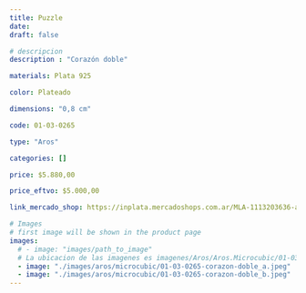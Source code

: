 ```yaml
---
title: Puzzle
date: 
draft: false

# descripcion
description : "Corazón doble"

materials: Plata 925

color: Plateado

dimensions: "0,8 cm"

code: 01-03-0265

type: "Aros"

categories: []

price: $5.880,00

price_eftvo: $5.000,00

link_mercado_shop: https://inplata.mercadoshops.com.ar/MLA-1113203636-aros-plata-925-y-microcubic-corazón-puzzle-_JM

# Images
# first image will be shown in the product page
images:
  # - image: "images/path_to_image"
  # La ubicacion de las imagenes es imagenes/Aros/Aros.Microcubic/01-03-0265-puzzle
  - image: "./images/aros/microcubic/01-03-0265-corazon-doble_a.jpeg"
  - image: "./images/aros/microcubic/01-03-0265-corazon-doble_b.jpeg"
---
```

